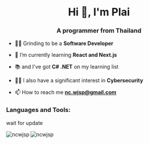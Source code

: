<h1 align="center">Hi 👋, I'm Plai</h1>
<h3 align="center">A programmer from Thailand</h3>

- 💪🏻 Grinding to be a **Software Developer**

- 🌱 I’m currently learning **React and Next.js**

- 📚 and I've got **C# .NET** on my learning list

- 🧑‍💻 I also have a significant interest in **Cybersecurity**

- 📫 How to reach me **nc.wjsp@gmail.com**


<h3 align="left">Languages and Tools:</h3>
wait for update

<p><img align="left" src="https://github-readme-stats.vercel.app/api/top-langs?username=ncwjsp&show_icons=true&locale=en&layout=compact" alt="ncwjsp" /></p>

<p><img align="center" src="https://github-readme-streak-stats.herokuapp.com/?user=ncwjsp&" alt="ncwjsp" /></p>
